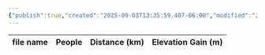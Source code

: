 ```yaml
---
{"publish":true,"created":"2025-09-03T13:35:59.407-06:00","modified":"2025-09-03T14:47:36.958-06:00","published":"2025-09-03T14:47:36.958-06:00","tags":["route"],"cssclasses":"","elevation":null,"region":null,"location":"52.2206126, -117.0267636","DWYT":"Premiere","Kane":null,"completed":false}
---
```



| file name | People | Distance (km) | Elevation Gain (m) |
| --------- | ------ | ------------- | ------------------ |